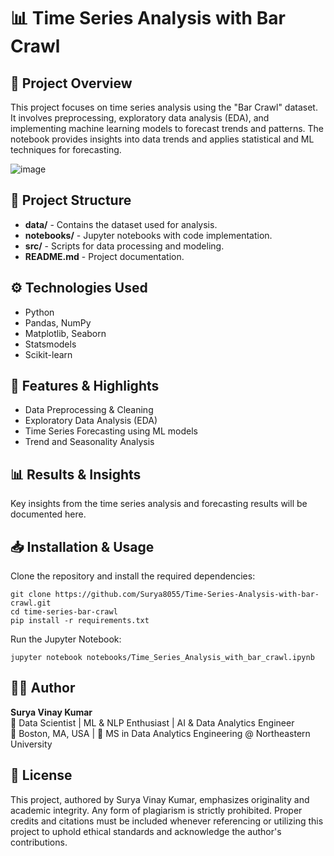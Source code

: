 <h1>📊 Time Series Analysis with Bar Crawl</h1>

<h2>📌 Project Overview</h2>
<p>This project focuses on time series analysis using the "Bar Crawl" dataset. It involves preprocessing, exploratory data analysis (EDA), and implementing machine learning models to forecast trends and patterns. The notebook provides insights into data trends and applies statistical and ML techniques for forecasting.</p>

![image](https://github.com/user-attachments/assets/43161fe2-5bbb-4225-8486-be2850313de6)


<h2>📂 Project Structure</h2>
<ul>
  <li><strong>data/</strong> - Contains the dataset used for analysis.</li>
  <li><strong>notebooks/</strong> - Jupyter notebooks with code implementation.</li>
  <li><strong>src/</strong> - Scripts for data processing and modeling.</li>
  <li><strong>README.md</strong> - Project documentation.</li>
</ul>

<h2>⚙️ Technologies Used</h2>
<ul>
  <li>Python</li>
  <li>Pandas, NumPy</li>
  <li>Matplotlib, Seaborn</li>
  <li>Statsmodels</li>
  <li>Scikit-learn</li>
</ul>

<h2>🚀 Features & Highlights</h2>
<ul>
  <li>Data Preprocessing & Cleaning</li>
  <li>Exploratory Data Analysis (EDA)</li>
  <li>Time Series Forecasting using ML models</li>
  <li>Trend and Seasonality Analysis</li>
</ul>

<h2>📊 Results & Insights</h2>
<p>Key insights from the time series analysis and forecasting results will be documented here.</p>

<h2>📥 Installation & Usage</h2>
<p>Clone the repository and install the required dependencies:</p>
<pre><code>git clone https://github.com/Surya8055/Time-Series-Analysis-with-bar-crawl.git
cd time-series-bar-crawl
pip install -r requirements.txt</code></pre>
<p>Run the Jupyter Notebook:</p>
<pre><code>jupyter notebook notebooks/Time_Series_Analysis_with_bar_crawl.ipynb</code></pre>

<h2>👨‍💻 Author</h2>
<p><strong>Surya Vinay Kumar</strong><br>
🎯 Data Scientist | ML & NLP Enthusiast | AI & Data Analytics Engineer<br>
📍 Boston, MA, USA | 🏫 MS in Data Analytics Engineering @ Northeastern University</p>

<h2>📜 License</h2>
<p>This project, authored by Surya Vinay Kumar, emphasizes originality and academic integrity. Any form of plagiarism is strictly prohibited. Proper credits and citations must be included whenever referencing or utilizing this project to uphold ethical standards and acknowledge the author's contributions.</p>
